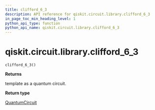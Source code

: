 ```yaml
---
title: clifford_6_3
description: API reference for qiskit.circuit.library.clifford_6_3
in_page_toc_min_heading_level: 1
python_api_type: function
python_api_name: qiskit.circuit.library.clifford_6_3
---
```


<span id="qiskit-circuit-library-clifford-6-3" />

# qiskit.circuit.library.clifford\_6\_3

<span id="qiskit.circuit.library.clifford_6_3" />

`clifford_6_3()`

**Returns**

template as a quantum circuit.

**Return type**

[QuantumCircuit](qiskit.circuit.QuantumCircuit "qiskit.circuit.QuantumCircuit")

